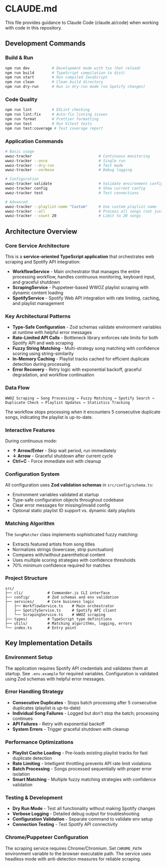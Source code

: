 # CLAUDE.md

This file provides guidance to Claude Code (claude.ai/code) when working with code in this repository.

## Development Commands

### Build & Run
```bash
npm run dev          # Development mode with tsx (hot reload)
npm run build        # TypeScript compilation to dist/
npm run start        # Run compiled JavaScript
npm run clean        # Clean build directory
npm run dry-run      # Run in dry-run mode (no Spotify changes)
```

### Code Quality
```bash
npm run lint         # ESLint checking
npm run lint:fix     # Auto-fix linting issues
npm run format       # Prettier formatting
npm run test         # Run Vitest tests
npm run test:coverage # Test coverage report
```

### Application Commands
```bash
# Basic usage
wwoz-tracker                              # Continuous monitoring
wwoz-tracker --once                       # Single run
wwoz-tracker --dry-run                    # Test mode
wwoz-tracker --verbose                    # Debug logging

# Configuration
wwoz-tracker validate                     # Validate environment config
wwoz-tracker config                       # Show current config
wwoz-tracker test                         # Test connections

# Advanced
wwoz-tracker --playlist-name "Custom"     # Use custom playlist name
wwoz-tracker --all                        # Process all songs (not just recent)
wwoz-tracker --count 20                   # Limit to 20 songs
```

## Architecture Overview

### Core Service Architecture
This is a **service-oriented TypeScript application** that orchestrates web scraping and Spotify API integration:

- **WorkflowService** - Main orchestrator that manages the entire processing workflow, handles continuous monitoring, keyboard input, and graceful shutdown
- **ScrapingService** - Puppeteer-based WWOZ playlist scraping with dynamic content loading
- **SpotifyService** - Spotify Web API integration with rate limiting, caching, and playlist management

### Key Architectural Patterns
- **Type-Safe Configuration** - Zod schemas validate environment variables at runtime with helpful error messages
- **Rate-Limited API Calls** - Bottleneck library enforces rate limits for both Spotify API and web scraping
- **Fuzzy String Matching** - Multi-strategy song matching with confidence scoring using string-similarity
- **In-Memory Caching** - Playlist tracks cached for efficient duplicate detection during processing
- **Error Recovery** - Retry logic with exponential backoff, graceful degradation, and workflow continuation

### Data Flow
```
WWOZ Scraping → Song Processing → Fuzzy Matching → Spotify Search → 
Duplicate Check → Playlist Updates → Statistics Tracking
```

The workflow stops processing when it encounters 5 consecutive duplicate songs, indicating the playlist is up-to-date.

### Interactive Features
During continuous mode:
- **↑ Arrow/Enter** - Skip wait period, run immediately
- **↓ Arrow** - Graceful shutdown after current cycle
- **Ctrl+C** - Force immediate exit with cleanup

### Configuration System
All configuration uses **Zod validation schemas** in `src/config/schema.ts`:
- Environment variables validated at startup
- Type-safe configuration objects throughout codebase
- Clear error messages for missing/invalid config
- Optional static playlist ID support vs. dynamic daily playlists

### Matching Algorithm
The `SongMatcher` class implements sophisticated fuzzy matching:
- Extracts featured artists from song titles
- Normalizes strings (lowercase, strip punctuation)
- Compares with/without parenthetical content
- Uses multiple scoring strategies with confidence thresholds
- 70% minimum confidence required for matches

### Project Structure
```
src/
├── cli/           # Commander.js CLI interface
├── config/        # Zod schemas and env validation  
├── services/      # Core business logic
│   ├── WorkflowService.ts    # Main orchestrator
│   ├── SpotifyService.ts     # Spotify API client
│   └── ScrapingService.ts    # WWOZ scraping
├── types/         # TypeScript type definitions
├── utils/         # Matching algorithms, logging, errors
└── index.ts       # Entry point
```

## Key Implementation Details

### Environment Setup
The application requires Spotify API credentials and validates them at startup. See `.env.example` for required variables. Configuration is validated using Zod schemas with helpful error messages.

### Error Handling Strategy
- **Consecutive Duplicates** - Stops batch processing after 5 consecutive duplicates (playlist is up-to-date)
- **Individual Song Failures** - Logged but don't stop the batch; processing continues
- **API Failures** - Retry with exponential backoff
- **System Errors** - Trigger graceful shutdown with cleanup

### Performance Optimizations
- **Playlist Cache Loading** - Pre-loads existing playlist tracks for fast duplicate detection
- **Rate Limiting** - Intelligent throttling prevents API rate limit violations  
- **Batch Processing** - Songs processed sequentially with proper error isolation
- **Smart Matching** - Multiple fuzzy matching strategies with confidence validation

### Testing & Development
- **Dry Run Mode** - Test all functionality without making Spotify changes
- **Verbose Logging** - Detailed debug output for troubleshooting
- **Configuration Validation** - Separate command to validate env setup
- **Connection Testing** - Test Spotify API connectivity

### Chrome/Puppeteer Configuration
The scraping service requires Chrome/Chromium. Set `CHROME_PATH` environment variable to the browser executable path. The service uses headless mode with anti-detection measures for reliable scraping.